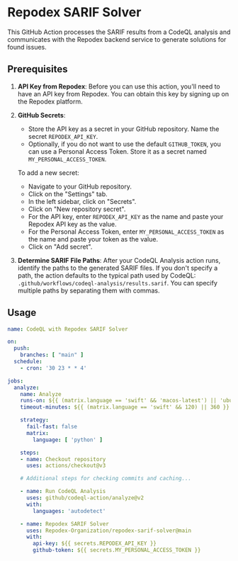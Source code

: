 # Repodex SARIF Solver

This GitHub Action processes the SARIF results from a CodeQL analysis and communicates with the Repodex backend service to generate solutions for found issues.

## Prerequisites

1. **API Key from Repodex**: Before you can use this action, you'll need to have an API key from Repodex. You can obtain this key by signing up on the Repodex platform.

2. **GitHub Secrets**: 
   - Store the API key as a secret in your GitHub repository. Name the secret `REPODEX_API_KEY`.
   - Optionally, if you do not want to use the default `GITHUB_TOKEN`, you can use a Personal Access Token. Store it as a secret named `MY_PERSONAL_ACCESS_TOKEN`.
   
   To add a new secret:
   - Navigate to your GitHub repository.
   - Click on the "Settings" tab.
   - In the left sidebar, click on "Secrets".
   - Click on "New repository secret".
   - For the API key, enter `REPODEX_API_KEY` as the name and paste your Repodex API key as the value.
   - For the Personal Access Token, enter `MY_PERSONAL_ACCESS_TOKEN` as the name and paste your token as the value.
   - Click on "Add secret".

3. **Determine SARIF File Paths**: After your CodeQL Analysis action runs, identify the paths to the generated SARIF files. If you don't specify a path, the action defaults to the typical path used by CodeQL: `.github/workflows/codeql-analysis/results.sarif`. You can specify multiple paths by separating them with commas.


## Usage

```yaml
name: CodeQL with Repodex SARIF Solver

on:
  push:
    branches: [ "main" ]
  schedule:
    - cron: '30 23 * * 4'

jobs:
  analyze:
    name: Analyze
    runs-on: ${{ (matrix.language == 'swift' && 'macos-latest') || 'ubuntu-latest' }}
    timeout-minutes: ${{ (matrix.language == 'swift' && 120) || 360 }}

    strategy:
      fail-fast: false
      matrix:
        language: [ 'python' ]

    steps:
    - name: Checkout repository
      uses: actions/checkout@v3

    # Additional steps for checking commits and caching...

    - name: Run CodeQL Analysis
      uses: github/codeql-action/analyze@v2
      with:
        languages: 'autodetect'

    - name: Repodex SARIF Solver
      uses: Repodex-Organization/repodex-sarif-solver@main
      with:
        api-key: ${{ secrets.REPODEX_API_KEY }}
        github-token: ${{ secrets.MY_PERSONAL_ACCESS_TOKEN }}
